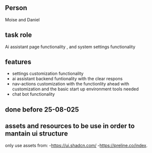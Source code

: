 ## Person
Moise and Daniel

## task role
Ai assistant  page functionality , and system settings functionality

## features
- settings customization functionality
- ai assistant backend funtionality with the clear respons
- nav-actions customization with the functionlity ahead with customization
 and the basic start up environment tools needed
- chat bot functionality

## done before 25-08-025
## assets and resources to be use in order to mantain ui structure 

only use assets from:
-https://ui.shadcn.com/
-https://preline.co/index.
